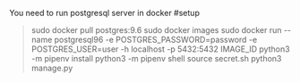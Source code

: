 You need to run postgresql server in docker
#setup
> sudo docker pull postgres:9.6
> sudo docker images
> sudo docker run --name postgresql96 -e POSTGRES_PASSWORD=password -e POSTGRES_USER=user -h localhost -p 5432:5432 IMAGE_ID
> python3 -m pipenv install
> python3 -m pipenv shell
> source secret.sh
> python3 manage.py